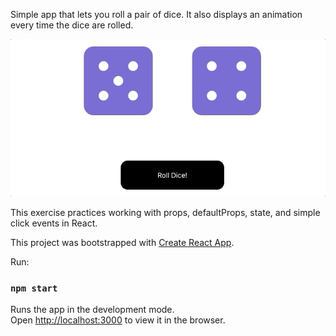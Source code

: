 Simple app that lets you roll a pair of dice. It also displays an animation every time the dice are rolled.

![](react-dice-game.gif)

This exercise practices working with props, defaultProps, state, and simple click events in React. 

This project was bootstrapped with [Create React App](https://github.com/facebook/create-react-app).


 Run:

### `npm start`

Runs the app in the development mode.<br>
Open [http://localhost:3000](http://localhost:3000) to view it in the browser.


